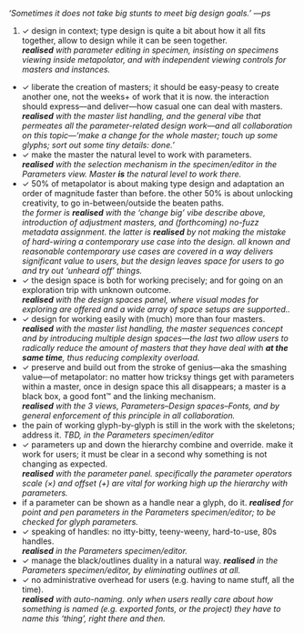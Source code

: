 _‘Sometimes it does not take big stunts to meet big design goals.’ —ps_

1. ✓ design in context; type design is quite a bit about how it all fits together, allow to design while it can be seen together.<br/>_**realised** with parameter editing in specimen, insisting on specimens viewing inside metapolator, and with independent viewing controls for masters and instances._
* ✓ liberate the creation of masters; it should be easy-peasy to create another one, not the weeks+ of work that it is now. the interaction should express—and deliver—how casual one can deal with masters.<br/>_**realised** with the master list handling, and the general vibe that permeates all the parameter-related design work—and all collaboration on this topic—‘make a change for the whole master; touch up some glyphs; sort out some tiny details: done.’_
* ✓ make the master the natural level to work with parameters.<br/>_**realised** with the selection mechanism in the specimen/editor in the Parameters view. Master **is** the natural level to work there._
* ✓ 50% of metapolator is about making type design and adaptation an order of magnitude faster than before. the other 50% is about unlocking creativity, to go in-between/outside the beaten paths.<br/>_the former is **realised** with the ‘change big’ vibe describe above, introduction of adjustment masters, and (forthcoming) no-fuzz metadata assignment. the latter is **realised** by not making the mistake of hard-wiring a contemporary use case into the design. all known and reasonable contemporary use cases are covered in a way delivers significant value to users, but the design leaves space for users to go and try out ‘unheard off’ things._
* ✓ the design space is both for working precisely; and for going on an exploration trip with unknown outcome.<br/>_**realised** with the design spaces panel, where visual modes for exploring are offered and a wide array of space setups are supported.._
* ✓ design for working easily with (much) more than four masters.<br/>_**realised** with the master list handling, the master sequences concept and by introducing multiple design spaces—the last two allow users to radically reduce the amount of masters that they have deal with **at the same time**, thus reducing complexity overload._
* ✓ preserve and build out from the stroke of genius—aka the smashing value—of metapolator: no matter how tricksy things get with parameters within a master, once in design space this all disappears; a master is a black box, a good font™ and the linking mechanism.<br/>_**realised** with the 3 views, Parameters–Design spaces–Fonts, and by general enforcement of this principle in all collaboration._
* the pain of working glyph-by-glyph is still in the work with the skeletons; address it. _TBD, in the Parameters specimen/editor_
* ✓ parameters up and down the hierarchy combine and override. make it work for users; it must be clear in a second why something is not changing as expected.<br/>_**realised** with the parameter panel. specifically the parameter operators scale (×) and offset (+) are vital for working high up the hierarchy with parameters._
* if a parameter can be shown as a handle near a glyph, do it. _**realised** for point and pen parameters in the Parameters specimen/editor; to be checked for glyph parameters._
* ✓ speaking of handles: no itty-bitty, teeny-weeny, hard-to-use, 80s handles.<br/>_**realised** in the Parameters specimen/editor._
* ✓ manage the black/outlines duality in a natural way. _**realised** in the Parameters specimen/editor, by eliminating outlines at all._
* ✓ no administrative overhead for users (e.g. having to name stuff, all the time).<br/>_**realised** with auto-naming. only when users really care about how something is named (e.g. exported fonts, or the project) they have to name this ‘thing’, right there and then._